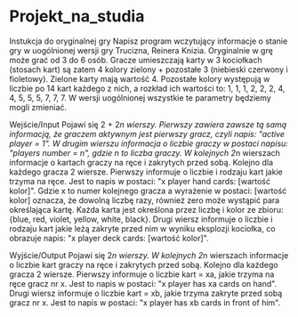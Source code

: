 # Projekt_na_studia
Instukcja do oryginalnej gry
Napisz program wczytujący informacje o stanie gry w uogólnionej wersji gry Trucizna, Reinera Knizia.
Oryginalnie w grę może grać od 3 do 6 osób. Gracze umieszczają karty w 3 kociołkach (stosach kart) są zatem 4 kolory zielony + pozostałe 3 (niebieski czerwony i fioletowy). 
Zielone karty mają wartość 4. Pozostałe kolory występują w liczbie po 14 kart każdego z nich, a rozkład ich wartości to: 1, 1, 1, 2, 2, 2, 4, 4, 5, 5, 5, 7, 7, 7. W wersji uogólnionej wszystkie te parametry będziemy mogli zmieniać.

Wejście/Input
Pojawi się 2 + 2*n wierszy. Pierwszy zawiera zawsze tą samą informacją, że graczem aktywnym jest pierwszy gracz, czyli napis: "active player = 1".
W drugim wierszu informacja o liczbie graczy w postaci napisu: "players number = n", gdzie n to liczba graczy.
W kolejnych 2*n wierszach informacje o kartach graczy na ręce i zakrytych przed sobą. Kolejno dla każdego gracza 2 wiersze. 
Pierwszy informuje o liczbie i rodzaju kart jakie trzyma na ręce. Jest to napis w postaci: "x player hand cards: [wartość kolor]".
Gdzie x to numer kolejnego gracza a wyrażenie w postaci: [wartość kolor] oznacza, że dowolną liczbę razy, również zero może wystąpić para określająca kartę. 
Każda karta jest określona przez liczbę i kolor ze zbioru: {blue, red, violet, yellow, white, black}.
Drugi wiersz informuje o liczbie i rodzaju kart jakie leżą zakryte przed nim w wyniku eksplozji kociołka, co obrazuje napis: "x player deck cards: [wartość kolor]".

Wyjście/Output
Pojawi się 2*n wierszy. W kolejnych 2*n wierszach informacje o liczbie kart graczy na ręce i zakrytych przed sobą. Kolejno dla każdego gracza 2 wiersze. Pierwszy informuje o liczbie kart = xa, jakie trzyma na ręce gracz nr x. Jest to napis w postaci: "x player has xa cards on hand".
Drugi wiersz informuje o liczbie kart = xb, jakie trzyma zakryte przed sobą gracz nr x. Jest to napis w postaci: "x player has xb cards in front of him".

